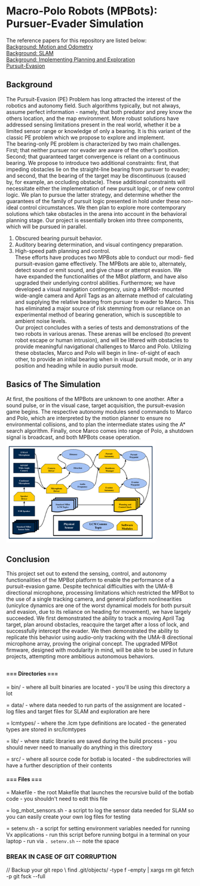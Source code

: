 # Macro-Polo Robots (MPBots): Pursuer-Evader Simulation

The reference papers for this repository are listed below:  
[Background: Motion and Odometry](https://github.com/dhipatel21/Pursuer-Evader/blob/11a27ab67caf4a3ae0a0fdc6bb4d2b1ebab4591a/Botlab_Part_1.pdf)  
[Background: SLAM](https://github.com/dhipatel21/Pursuer-Evader/blob/11a27ab67caf4a3ae0a0fdc6bb4d2b1ebab4591a/Botlab_Part_2.pdf)  
[Background: Implementing Planning and Exploration](https://github.com/dhipatel21/Pursuer-Evader/blob/11a27ab67caf4a3ae0a0fdc6bb4d2b1ebab4591a/Botlab_Part_3.pdf)  
[Pursuit-Evasion](https://github.com/dhipatel21/Pursuer-Evader/blob/11a27ab67caf4a3ae0a0fdc6bb4d2b1ebab4591a/robotics-report.pdf)
## Background
The Pursuit-Evasion (PE) Problem has long attracted the interest of the robotics and autonomy field. Such algorithms typically, but not always, assume perfect information - namely, that both predator and prey know the others location, and the map environment. More robust solutions have addressed sensing limitations present in the real world, whether it be a limited sensor range or knowledge of only a bearing. It is this variant of the classic PE problem which we propose to explore and implement.  
The bearing-only PE problem is characterized by two main challenges. First; that neither pursuer nor evader are aware of the other’s position. Second; that guaranteed target convergence is reliant on a continuous bearing. We propose to introduce two additional constraints: first, that impeding obstacles lie on the straight-line bearing from pursuer to evader; and second, that the bearing of the target may be discontinuous (caused by, for example, an occluding obstacle). These additional constraints will necessitate either the implementation of new pursuit logic, or of new control logic. We plan to pursue the latter strategy, and determine whether the guarantees of the family of pursuit logic presented in hold under these non-ideal control circumstances. We then plan to explore more contemporary solutions which take obstacles in the arena into account in the behavioral planning stage.
Our project is essentially broken into three components, which will be pursued in parallel.
1) Obscured bearing pursuit behavior.  
2) Auditory bearing determination, and visual contingency preparation.  
3) High-speed path planning and control.  
These efforts have produces two MPBots able to conduct our modi- fied pursuit-evasion game effectively. The MPBots are able to, alternately, detect sound or emit sound, and give chase or attempt evasion. We have expanded the functionalities of the MBot platform, and have also upgraded their underlying control abilities. Furthermore; we have developed a visual navigation contingency, using a MPBot- mounted wide-angle camera and April Tags as an alternate method of calculating and supplying the relative bearing from pursuer to evader to Marco. This has eliminated a major source of risk stemming from our reliance on an experimental method of bearing generation, which is susceptible to ambient noise levels.  
Our project concludes with a series of tests and demonstrations of the two robots in various arenas. These arenas will be enclosed (to prevent robot escape or human intrusion), and will be littered with obstacles to provide meaningful navigational challenges to Marco and Polo. Utilizing these obstacles, Marco and Polo will begin in line- of-sight of each other, to provide an initial bearing when in visual pursuit mode, or in any position and heading while in audio pursuit mode.

## Basics of The Simulation
At first, the positions of the MPBots are unknown to one another. After a sound pulse, or in the visual case, target acquisition, the pursuit-evasion game begins. The respective autonomy modules send commands to Marco and Polo, which are interpreted by the motion planner to ensure no environmental collisions, and to plan the intermediate states using the A* search algorithm. Finally, once Marco comes into range of Polo, a shutdown signal is broadcast, and both MPBots cease operation.
<img src="https://github.com/dhipatel21/Pursuer-Evader/blob/8ca904da12f93cf6add887b21234a7170033855d/Flow_Diagram.pdf" alt="drawing" width="400"/>

## Conclusion
This project set out to extend the sensing, control, and autonomy functionalities of the MPBot platform to enable the performance of a pursuit-evasion game. Despite technical difficulties with the UMA-8 directional microphone, processing limitations which restricted the MPBot to the use of a single tracking camera, and general platform nonlinearities (unicylce dynamics are one of the worst dynamical models for both pursuit and evasion, due to its reliance on heading for movement), we have largely succeeded. We first demonstrated the ability to track a moving April Tag target, plan around obstacles, reacquire the target after a loss of lock, and successfully intercept the evader. We then demonstrated the ability to replicate this behavior using audio-only tracking with the UMA-8 directional microphone array, proving the original concept. The upgraded MPBot firmware, designed with modularity in mind, will be able to be used in future projects, attempting more ambitious autonomous behaviors.

##
#### === Directories ===

= bin/
    - where all built binaries are located
    - you'll be using this directory a lot
    
= data/
    - where data needed to run parts of the assignment are located
    - log files and target files for SLAM and exploration are here
    
= lcmtypes/
    - where the .lcm type definitions are located
    - the generated types are stored in src/lcmtypes
    
= lib/
    - where static libraries are saved during the build process
    - you should never need to manually do anything in this directory
    
= src/
    - where all source code for botlab is located
    - the subdirectories will have a further description of their contents
    

#### === Files ===

= Makefile
    - the root Makefile that launches the recursive build of the botlab code
    - you shouldn't need to edit this file
    
= log_mbot_sensors.sh
    - a script to log the sensor data needed for SLAM so you can easily create your own log files 
      for testing

= setenv.sh
    - a script for setting environment variables needed for running Vx applications
    - run this script before running botgui in a terminal on your laptop
    - run via `. setenv.sh` -- note the space

### BREAK IN CASE OF GIT CORRUPTION
// Backup your git repo \\
find .git/objects/ -type f -empty | xargs rm
git fetch -p
git fsck --full
